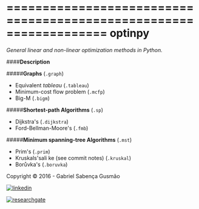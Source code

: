 
==================================================================
**optinpy** 
==================================================================
*General linear and non-linear optimization methods in Python.*

####**Description**

#####**Graphs** (`.graph`)
  - Equivalent *tableau* (`.tableau`)
  - Minimum-cost flow problem (`.mcfp`) 
  - Big-M (`.bigm`)
  
#####**Shortest-path Algorithms** (`.sp`)
  - Dijkstra's (`.dijkstra`)
  - Ford-Bellman-Moore's (`.fmb`)
  
#####**Minimum spanning-tree Algorithms** (`.mst`)
  - Prim's (`.prim`)
  - Kruskals'sali ke (see commit notes) (`.kruskal`)
  - Borůvka's (`.boruvka`)


Copyright © 2016 - Gabriel Sabença Gusmão

[![linkedin](https://static.licdn.com/scds/common/u/img/webpromo/btn_viewmy_160x25.png)](https://br.linkedin.com/pub/gabriel-saben%C3%A7a-gusm%C3%A3o/115/aa6/aa8)

[![researchgate](https://www.researchgate.net/images/public/profile_share_badge.png)](https://www.researchgate.net/profile/Gabriel_Gusmao?cp=shp)
